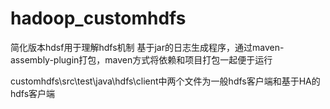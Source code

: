 # hadoop_customhdfs
简化版本hdsf用于理解hdfs机制
基于jar的日志生成程序，通过maven-assembly-plugin打包，maven方式将依赖和项目打包一起便于运行

customhdfs\src\test\java\hdfs\client中两个文件为一般hdfs客户端和基于HA的hdfs客户端
